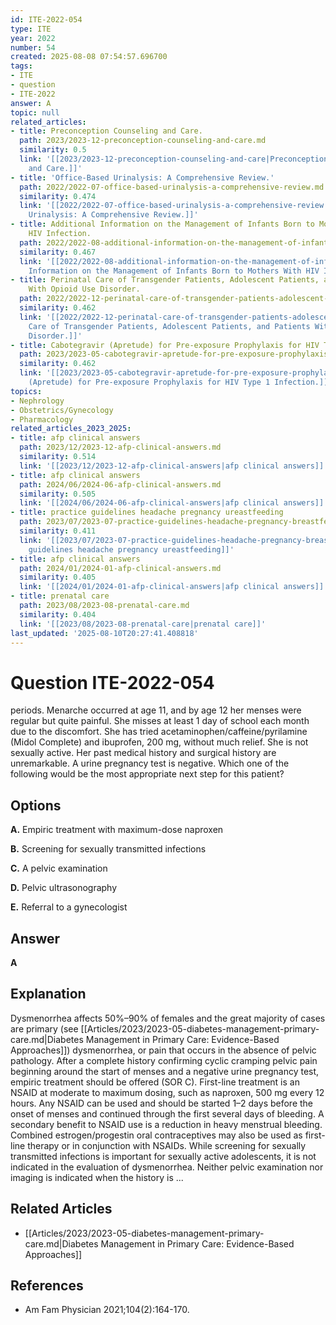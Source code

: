 ```yaml
---
id: ITE-2022-054
type: ITE
year: 2022
number: 54
created: 2025-08-08 07:54:57.696700
tags:
- ITE
- question
- ITE-2022
answer: A
topic: null
related_articles:
- title: Preconception Counseling and Care.
  path: 2023/2023-12-preconception-counseling-and-care.md
  similarity: 0.5
  link: '[[2023/2023-12-preconception-counseling-and-care|Preconception Counseling
    and Care.]]'
- title: 'Office-Based Urinalysis: A Comprehensive Review.'
  path: 2022/2022-07-office-based-urinalysis-a-comprehensive-review.md
  similarity: 0.474
  link: '[[2022/2022-07-office-based-urinalysis-a-comprehensive-review|Office-Based
    Urinalysis: A Comprehensive Review.]]'
- title: Additional Information on the Management of Infants Born to Mothers With
    HIV Infection.
  path: 2022/2022-08-additional-information-on-the-management-of-infants-born-to.md
  similarity: 0.467
  link: '[[2022/2022-08-additional-information-on-the-management-of-infants-born-to|Additional
    Information on the Management of Infants Born to Mothers With HIV Infection.]]'
- title: Perinatal Care of Transgender Patients, Adolescent Patients, and Patients
    With Opioid Use Disorder.
  path: 2022/2022-12-perinatal-care-of-transgender-patients-adolescent-patients-a.md
  similarity: 0.462
  link: '[[2022/2022-12-perinatal-care-of-transgender-patients-adolescent-patients-a|Perinatal
    Care of Transgender Patients, Adolescent Patients, and Patients With Opioid Use
    Disorder.]]'
- title: Cabotegravir (Apretude) for Pre-exposure Prophylaxis for HIV Type 1 Infection.
  path: 2023/2023-05-cabotegravir-apretude-for-pre-exposure-prophylaxis-for-hiv-t.md
  similarity: 0.462
  link: '[[2023/2023-05-cabotegravir-apretude-for-pre-exposure-prophylaxis-for-hiv-t|Cabotegravir
    (Apretude) for Pre-exposure Prophylaxis for HIV Type 1 Infection.]]'
topics:
- Nephrology
- Obstetrics/Gynecology
- Pharmacology
related_articles_2023_2025:
- title: afp clinical answers
  path: 2023/12/2023-12-afp-clinical-answers.md
  similarity: 0.514
  link: '[[2023/12/2023-12-afp-clinical-answers|afp clinical answers]]'
- title: afp clinical answers
  path: 2024/06/2024-06-afp-clinical-answers.md
  similarity: 0.505
  link: '[[2024/06/2024-06-afp-clinical-answers|afp clinical answers]]'
- title: practice guidelines headache pregnancy ureastfeeding
  path: 2023/07/2023-07-practice-guidelines-headache-pregnancy-breastfeeding.md
  similarity: 0.411
  link: '[[2023/07/2023-07-practice-guidelines-headache-pregnancy-breastfeeding|practice
    guidelines headache pregnancy ureastfeeding]]'
- title: afp clinical answers
  path: 2024/01/2024-01-afp-clinical-answers.md
  similarity: 0.405
  link: '[[2024/01/2024-01-afp-clinical-answers|afp clinical answers]]'
- title: prenatal care
  path: 2023/08/2023-08-prenatal-care.md
  similarity: 0.404
  link: '[[2023/08/2023-08-prenatal-care|prenatal care]]'
last_updated: '2025-08-10T20:27:41.408818'
---
```


# Question ITE-2022-054

periods. Menarche occurred at age 11, and by age 12 her menses were regular but quite painful. She misses at least 1 day of school each month due to the discomfort. She has tried acetaminophen/caffeine/pyrilamine (Midol Complete) and ibuprofen, 200 mg, without much relief. She is not sexually active. Her past medical history and surgical history are unremarkable. A urine pregnancy test is negative. Which one of the following would be the most appropriate next step for this patient?

## Options

**A.** Empiric treatment with maximum-dose naproxen

**B.** Screening for sexually transmitted infections

**C.** A pelvic examination

**D.** Pelvic ultrasonography

**E.** Referral to a gynecologist

## Answer

**A**

## Explanation

Dysmenorrhea affects 50%–90% of females and the great majority of cases are primary (see [[Articles/2023/2023-05-diabetes-management-primary-care.md|Diabetes Management in Primary Care: Evidence-Based Approaches]]) dysmenorrhea,
or pain that occurs in the absence of pelvic pathology. After a complete history confirming cyclic cramping
pelvic pain beginning around the start of menses and a negative urine pregnancy test, empiric treatment
should be offered (SOR C). First-line treatment is an NSAID at moderate to maximum dosing, such as
naproxen, 500 mg every 12 hours. Any NSAID can be used and should be started 1–2 days before the
onset of menses and continued through the first several days of bleeding. A secondary benefit to NSAID
use is a reduction in heavy menstrual bleeding. Combined estrogen/progestin oral contraceptives may also
be used as first-line therapy or in conjunction with NSAIDs.
While screening for sexually transmitted infections is important for sexually active adolescents, it is not
indicated in the evaluation of dysmenorrhea. Neither pelvic examination nor imaging is indicated when the
history is ...



## Related Articles

- [[Articles/2023/2023-05-diabetes-management-primary-care.md|Diabetes Management in Primary Care: Evidence-Based Approaches]]

## References

- Am Fam Physician  2021;104(2):164-170.

